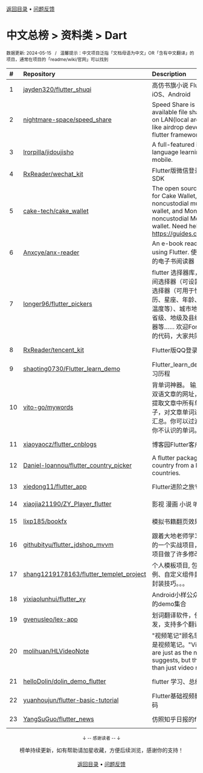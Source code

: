 <a href="https://gitee.com/GrowingGit/GitHub-Chinese-Top-Charts#github中文排行榜">返回目录</a> • <a href="/content/docs/feedback.md">问题反馈</a>

# 中文总榜 > 资料类 > Dart
<sub>数据更新: 2024-05-15&nbsp;&nbsp;&nbsp;/&nbsp;&nbsp;&nbsp;温馨提示：中文项目泛指「文档母语为中文」OR「含有中文翻译」的项目，通常在项目的「readme/wiki/官网」可以找到</sub>

|#|Repository|Description|Stars|Updated|
|:-|:-|:-|:-|:-|
|1|[jayden320/flutter_shuqi](https://github.com/jayden320/flutter_shuqi)|高仿书旗小说 Flutter版，支持iOS、Android|2685|2023-12-18|
|2|[nightmare-space/speed_share](https://github.com/nightmare-space/speed_share)|Speed Share is a highly available file sharing terminal on LAN(local area network) like airdrop developed by flutter framework.|850|2024-01-27|
|3|[lrorpilla/jidoujisho](https://github.com/lrorpilla/jidoujisho)|A full-featured immersion language learning suite for mobile.|764|2024-03-08|
|4|[RxReader/wechat_kit](https://github.com/RxReader/wechat_kit)|Flutter版微信登录/分享/支付 SDK|682|2024-04-08|
|5|[cake-tech/cake_wallet](https://github.com/cake-tech/cake_wallet)|The open source repository for Cake Wallet, a noncustodial multi-currency wallet, and Monero.com, a noncustodial Monero-only wallet. Need help? Check out https://guides.cakewallet.com|536|2024-05-14|
|6|[Anxcye/anx-reader](https://github.com/Anxcye/anx-reader)|An e-book reader written using Flutter. 使用Flutter编写的电子书阅读器|301|2024-05-10|
|7|[longer96/flutter_pickers](https://github.com/longer96/flutter_pickers)|flutter 选择器库，包括日期及时间选择器（可设置范围）、单项选择器（可用于性别、民族、学历、星座、年龄、身高、体重、温度等）、城市地址选择器（分省级、地级及县级）、多项选择器等…… 欢迎Fork & pr贡献您的代码，大家共同学习|274|2023-11-29|
|8|[RxReader/tencent_kit](https://github.com/RxReader/tencent_kit)|Flutter版QQ登录/分享|234|2024-02-23|
|9|[shaoting0730/Flutter_learn_demo](https://github.com/shaoting0730/Flutter_learn_demo)|Flutter_learn_demo  Flutter学习历程|198|2024-05-10|
|10|[vito-go/mywords](https://github.com/vito-go/mywords)|背单词神器。 输入一个英语或双语文章的网址，本工具将自动提取文章中所有单词及其所在句子，对文章单词进行去重、统计汇总。你可以过滤筛选只显示出你不认识的单词。|137|2024-04-29|
|11|[xiaoyaocz/flutter_cnblogs](https://github.com/xiaoyaocz/flutter_cnblogs)|博客园Flutter客户端|110|2023-12-07|
|12|[Daniel-Ioannou/flutter_country_picker](https://github.com/Daniel-Ioannou/flutter_country_picker)|A flutter package to select a country from a list of countries.|104|2024-05-12|
|13|[xiedong11/flutter_app](https://github.com/xiedong11/flutter_app)|Flutter进阶之旅专栏|98|2024-02-02|
|14|[xiaojia21190/ZY_Player_flutter](https://github.com/xiaojia21190/ZY_Player_flutter)|影视 漫画 小说 听书 |66|2024-03-07|
|15|[lixp185/bookfx](https://github.com/lixp185/bookfx)|模拟书籍翻页效果|64|2023-12-07|
|16|[githubityu/flutter_jdshop_mvvm](https://github.com/githubityu/flutter_jdshop_mvvm)|跟着大地老师学习的,模仿京东的一个实战项目，但是根据实际项目做了许多修改和优化|52|2024-01-03|
|17|[shang1219178163/flutter_templet_project](https://github.com/shang1219178163/flutter_templet_project)| 个人模板项目, 包含组件使用示例、自定义组件封装、代码优化封装技巧。。。|51|2024-05-14|
|18|[yixiaolunhui/flutter_xy](https://github.com/yixiaolunhui/flutter_xy)|Android小样公众号对应Flutter的demo集合|27|2024-05-11|
|19|[gvenusleo/lex-app](https://github.com/gvenusleo/lex-app)|划词翻译软件，使用 Flutter 开发，支持多个翻译模型|13|2024-03-04|
|20|[molihuan/HLVideoNote](https://github.com/molihuan/HLVideoNote)|"视频笔记"顾名思义，但不仅仅是视频笔记。"Video notes" are just as the name suggests, but they are more than just video notes.|10|2024-05-14|
|21|[helloDolin/dolin_demo_flutter](https://github.com/helloDolin/dolin_demo_flutter)|flutter 学习、总结、提高|10|2024-05-14|
|22|[yuanhoujun/flutter-basic-tutorial](https://github.com/yuanhoujun/flutter-basic-tutorial)|Flutter基础视频教程课件以及源码|6|2024-05-09|
|23|[YangSuGuo/flutter_news](https://github.com/YangSuGuo/flutter_news)|仿照知乎日报的flutter项目|6|2024-03-04|

<div align="center">
    <p><sub>↓ -- 感谢读者 -- ↓</sub></p>
    榜单持续更新，如有帮助请加星收藏，方便后续浏览，感谢你的支持！
</div>

<br/>

<div align="center"><a href="https://gitee.com/GrowingGit/GitHub-Chinese-Top-Charts#github中文排行榜">返回目录</a> • <a href="/content/docs/feedback.md">问题反馈</a></div>
